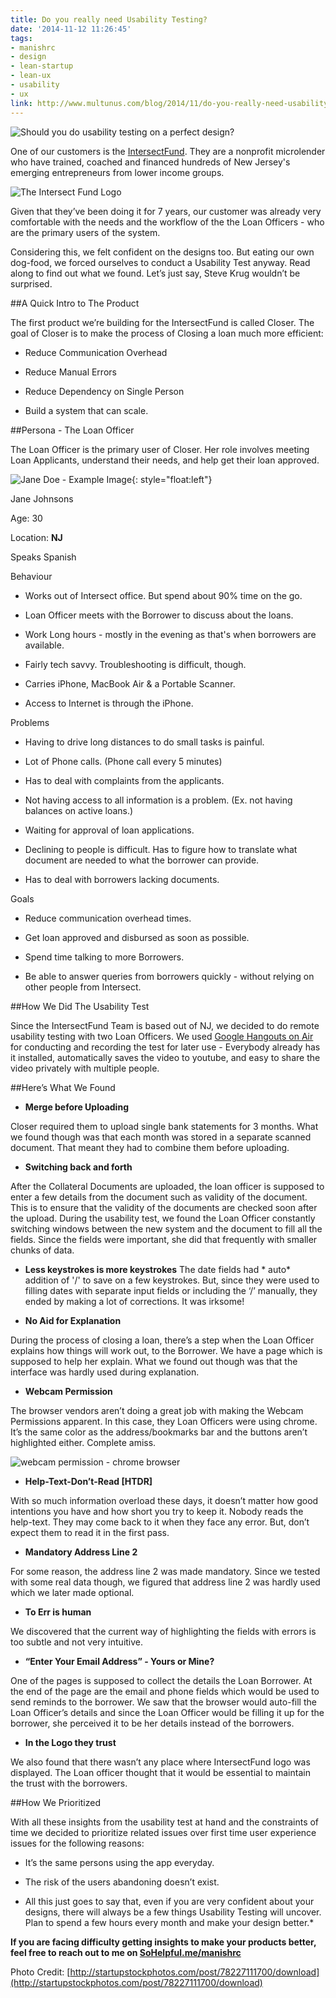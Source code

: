```yaml
---
title: Do you really need Usability Testing?
date: '2014-11-12 11:26:45'
tags:
- manishrc
- design
- lean-startup
- lean-ux
- usability
- ux
link: http://www.multunus.com/blog/2014/11/do-you-really-need-usability-testing/
---
```


![Should you do usability testing on a perfect design?](https://s3.amazonaws.com/multunus-website/uploads/2014/11/1.jpg)

One of our customers is the [IntersectFund](http://intersectfund.org). They are a nonprofit microlender who have trained, coached and financed hundreds of New Jersey's emerging entrepreneurs from lower income groups.


![The Intersect Fund Logo](https://s3.amazonaws.com/multunus-website/uploads/2014/11/IF_logo_small.jpg)

Given that they’ve been doing it for 7 years, our customer was already very comfortable with the needs and the workflow of the the Loan Officers - who are the primary users of the system.

Considering this, we felt confident on the designs too. But eating our own dog-food, we forced ourselves to conduct a Usability Test anyway. Read along to find out what we found. Let’s just say, Steve Krug wouldn’t be surprised.

##A Quick Intro to The Product


The first product we’re building for the IntersectFund is called Closer. The goal of Closer is to make the process of Closing a loan much more efficient:


*  Reduce Communication Overhead


*  Reduce Manual Errors


*  Reduce Dependency on Single Person


*  Build a system that can scale.


##Persona - The Loan Officer

The Loan Officer is the primary user of Closer. Her role involves meeting Loan Applicants, understand their needs, and help get their loan approved.

![Jane Doe - Example Image](https://s3.amazonaws.com/multunus-website/uploads/2014/11/1984_Davie_JaneDoe_Reconstruction_004b-150x150.jpg){: style="float:left"}

Jane Johnsons

Age: 30

Location: **NJ**

Speaks Spanish

Behaviour

*  Works out of Intersect office. But spend about 90% time on the go.


*  Loan Officer meets with the Borrower to discuss about the loans.


*  Work Long hours - mostly in the evening as that's when borrowers are available.


*  Fairly tech savvy. Troubleshooting is difficult, though.


*  Carries iPhone, MacBook Air & a Portable Scanner.


*  Access to Internet is through the iPhone.

Problems

*  Having to drive long distances to do small tasks is painful.


*  Lot of Phone calls. (Phone call every 5 minutes)


*  Has to deal with complaints from the applicants.


*  Not having access to all information is a problem. (Ex. not having balances on active loans.)


*  Waiting for approval of loan applications.


*  Declining to people is difficult. Has to figure how to translate what document are needed to what the borrower can provide.


*  Has to deal with borrowers lacking documents.

Goals

*  Reduce communication overhead times.


*  Get loan approved and disbursed as soon as possible.


*  Spend time talking to more Borrowers.


*  Be able to answer queries from borrowers quickly - without relying on other people from Intersect.


##How We Did The Usability Test


Since the IntersectFund Team is based out of NJ, we decided to do remote usability testing with two Loan Officers. We used [Google Hangouts on Air](http://www.multunus.com/blog/2014/09/using-google-hangouts-air-remote-usability-testing/) for conducting and recording the test for later use - Everybody already has it installed, automatically saves the video to youtube, and easy to share the video privately with multiple people.


##Here’s What We Found



*  **Merge before Uploading**

Closer required them to upload single bank statements for 3 months. What we found though was that each month was stored in a separate scanned document. That meant they had to combine them before uploading.


*  **Switching back and forth**

After the Collateral Documents are uploaded, the loan officer is supposed to enter a few details from the document such as validity of the document. This is to ensure that the validity of the documents are checked soon after the upload. During the usability test, we found the Loan Officer constantly switching windows between the new system and the document to fill all the fields. Since the fields were important, she did that frequently with smaller chunks of data.


*  **Less keystrokes is more keystrokes**
The date fields had * auto*  addition of '/' to save on a few keystrokes. But, since they were used to filling dates with separate input fields or including the ‘/’ manually, they ended by making a lot of corrections. It was irksome!


*  **No Aid for Explanation**

During the process of closing a loan, there’s a step when the Loan Officer explains how things will work out, to the Borrower. We have a page which is supposed to help her explain. What we found out though was that the interface was hardly used during explanation.


*  **Webcam Permission**

The browser vendors aren’t doing a great job with making the Webcam Permissions apparent. In this case, they Loan Officers were using chrome. It’s the same color as the address/bookmarks bar and the buttons aren’t highlighted either. Complete amiss.

![webcam permission - chrome browser](https://s3.amazonaws.com/multunus-website/uploads/2014/11/Screen_Shot_2014-10-20_at_12_02_43_PM.jpg)


*  **Help-Text-Don’t-Read [HTDR]**

With so much information overload these days, it doesn’t matter how good intentions you have and how short you try to keep it. Nobody reads the help-text. They may come back to it when they face any error. But, don’t expect them to read it in the first pass.


*  **Mandatory Address Line 2**

For some reason, the address line 2 was made mandatory. Since we tested with some real data though, we figured that address line 2 was hardly used which we later made optional.


*  **To Err is human**

We discovered that the current way of highlighting the fields with errors is too subtle and not very intuitive.


*  **“Enter Your Email Address” - Yours or Mine?**

One of the pages is supposed to collect the details the Loan Borrower. At the end of the page are the email and phone fields which would be used to send reminds to the borrower. We saw that the browser would auto-fill the Loan Officer’s details and since the Loan Officer would be filling it up for the borrower, she perceived it to be her details instead of the borrowers.


*  **In the Logo they trust**

We also found that there wasn’t any place where IntersectFund logo was displayed. The Loan officer thought that it would be essential to maintain the trust with the borrowers.



##How We Prioritized


With all these insights from the usability test at hand and the constraints of time we decided to prioritize
 related issues over first time user experience issues for the following reasons:



*  It’s the same persons using the app everyday.


*  The risk of the users abandoning doesn’t exist.

* All this just goes to say that, even if you are very confident about your designs, there will always be a few things Usability Testing will uncover. Plan to spend a few hours every month and make your design better.*


**If you are facing difficulty getting insights to make your products better, feel free to reach out to me on
[SoHelpful.me/manishrc](http://sohelpful.me/manishrc)**



Photo Credit:
[http://startupstockphotos.com/post/78227111700/download](http://startupstockphotos.com/post/78227111700/download)
